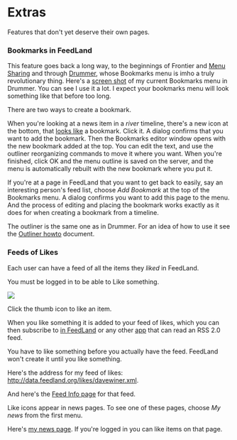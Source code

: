# Extras 

Features that don't yet deserve their own pages.

### Bookmarks in FeedLand

This feature goes back a long way, to the beginnings of Frontier and <a href="http://scripting.com/autowebdocs/menusharingwalkthru_148.html">Menu Sharing</a> and through <a href="http://docserver.scripting.com/drummer/general.opml#1629044069000">Drummer</a>, whose Bookmarks menu is imho a truly revolutionary thing. Here's a <a href="http://scripting.com/images/2022/12/31/feedLandBookmarksDaveScreen.png">screen shot</a> of my current Bookmarks menu in Drummer. You can see I use it a lot. I expect your bookmarks menu will look something like that before too long. 

There are two ways to create a bookmark.

When you're looking at a news item in a _river_ timeline, there's a new icon at the bottom, that <a href="http://scripting.com/images/2022/12/31/feedLandItemBookmarkIcon.png">looks like</a> a bookmark. Click it. A dialog confirms that you want to add the bookmark. Then the Bookmarks editor window opens with the new bookmark added at the top. You can edit the text, and use the outliner reorganizing commands to move it where you want.  When you're finished, click OK and the menu outline is saved on the server, and the menu is automatically rebuilt with the new bookmark where you put it.

If you're at a page in FeedLand that you want to get back to easily, say an interesting person's feed list, choose <i>Add Bookmark</i> at the top of the Bookmarks menu. A dialog confirms you want to add this page to the menu. And the process of editing and placing the bookmark works exactly as it does for when creating a bookmark from a timeline.

The outliner is the same one as in Drummer. For an idea of how to use it see the <a href="http://outlinerhowto.opml.org/">Outliner howto</a> document. 

### Feeds of Likes

Each user can have a feed of all the items they <i>liked</i> in FeedLand. 

You must be logged in to be able to Like something. 

<img src="http://scripting.com/images/2022/11/01/likescreen.png">

Click the thumb icon to like an item.

When you like something it is added to your feed of likes, which you can then subscribe to <a href="http://feedland.org/?feedurl=http://data.feedland.org/likes/davewiner.xml">in FeedLand</a> or any other <a href="http://xmlviewer.scripting.com/?url=http%3A%2F%2Fdata.feedland.org%2Flikes%2Fdavewiner.xml">app</a> that can read an RSS 2.0 feed. 

You have to like something before you actually have the feed. FeedLand won't create it until you like something. 

Here's the address for my feed of likes: <a href="http://xmlviewer.scripting.com/?url=http%3A%2F%2Fdata.feedland.org%2Flikes%2Fdavewiner.xml">http://data.feedland.org/likes/davewiner.xml</a>.

And here's the <a href="http://feedland.org/?feedurl=http%3A%2F%2Fdata.feedland.org%2Flikes%2Fdavewiner.xml">Feed Info page</a> for that feed. 

Like icons appear in news pages. To see one of these pages, choose <i>My news</i> from the first menu.

Here's <a href="http://feedland.org/?river=true&screenname=davewiner&catname=all">my news page</a>. If you're logged in you can like items on that page. 

